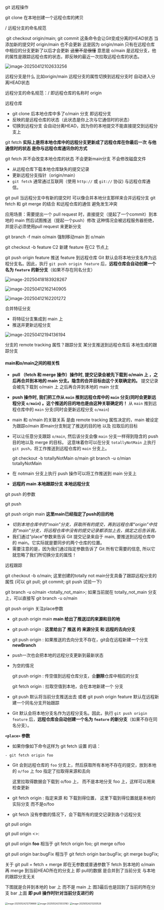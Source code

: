 git 远程操作

git clone  在本地创建一个远程仓库的拷贝

<remote name>/<branch name> 远程分支的命名规范

​	git checkout origin/main; git commit 这条命令会让Git变成分离的HEAD状态  当添加新的提交时 origin/main 也不会更新 这是因为 origin/main 只有在远程仓库中相应的分支更新了以后才会更新  ~~这里不是很懂~~ 意思是 o/main 是远程分支，他的属性是跟踪远程仓库的状态，即反映的最近一次拉取远程仓库的状态。

![image-20250412102633256](C:\Users\liuwei\AppData\Roaming\Typora\typora-user-images\image-20250412102633256.png)

远程分支是什么 比如origin/main 远程分支的属性切换到远程分支时 自动进入分离HEAD状态 

远程分支的命名规范：<remote name>/<branch name> 即远程仓库的名称时 origin 

远程仓库

- git clone 后本地仓库中多了o/main 分支 即远程分支
- 反映的是远程仓库的状态（此状态是你上次与它通信时的状态）
- 切换到远程分支 会自动分离HEAD，因为你的本地提交不能直接提交到远程分支上

git fetch  **实际上是将本地仓库中的远程分支更新成了远程仓库在你最后一次 与他通信时的状态    是你与远程仓库通讯你的方式**

git fetch 并不会改变本地仓库的状态 不会更新main分支 不会修改磁盘文件

-  从远程仓库下载本地仓库缺失的提交记录
- 更新远程分支指针（origin/main）
- `git fetch` 通常通过互联网（使用 `http://` 或 `git://` 协议) 与远程仓库通信。



git pull 当远程分支中有新的提交时 可以像合并本地分支那样来合并远程分支  git fetch 和 git merge 的结合  和远程仓库的通信 避免发生冲突

应用场景：需要提出一个 pull request 时，直接提交（提起了一个commit）到本地的 main 然后试图推送（提起一个push）修改 这种情况会被远程服务器拒绝，并提示必须使用pull request 来更新分支

git branch -f main o/main  强制移动main 到 o/main

git checkout -b feature C2  新建 feature 在C2 节点上

git push origin feature  推送 feature 到远程仓库  Git 默认会将本地分支名作为远程分支名。因此，执行 `git push origin feature` 后，**远程仓库会自动创建一个名为 `feature` 的新分支**（如果不存在同名分支）

![image-20250418183928267](C:\Users\liuwei\AppData\Roaming\Typora\typora-user-images\image-20250418183928267.png)



![image-20250412162140905](C:\Users\liuwei\AppData\Roaming\Typora\typora-user-images\image-20250412162140905.png)

![image-20250412162201272](C:\Users\liuwei\AppData\Roaming\Typora\typora-user-images\image-20250412162201272.png)

合并特征分支

- 将特征分支集成到 main 上
- 推送并更新远程分支

![image-20250412194136194](C:\Users\liuwei\AppData\Roaming\Typora\typora-user-images\image-20250412194136194.png)



分支的 remote tracking 属性？跟踪分支 某分支推送到远程仓库后 本地生成的跟踪分支

#### **main和o/main之间的相关性** 

- **pull （fetch 和 merge 操作）操作时,  提交记录会被先下载到 o/main 上 ，之后再合并到本地的 main 分支。隐含的合并目标由这个关联确定的。**   提交记录会被先下载到 o/main 上   之后再合并到本地的 main 分支

- **push 操作时, 我们把工作从 `main` 推到远程仓库中的 `main` 分支(同时会更新远程分支 `o/main`) 。这个推送的目的地也是由这种关联确定的！**  从 `main` 推到远程仓库中的 `main` 分支(同时会更新远程分支 `o/main`) 

- main 和 o/main 的关联关系 是由 remote tracking 属性决定的，main 被设定为跟踪o/main  即main分支制定了推送的目的地 以及 拉取后的目标

- 可以让任意分支跟踪 `o/main`, 然后该分支会像 `main` 分支一样得到隐含的 push 目的地以及 merge 的目标。 这意味着你可以在分支 `totallyNotMain` 上执行 `git push`，将工作推送到远程仓库的 `main` 分支上。 

   git checkout -b totallyNotMain o/main          git branch -u o/mian totallyNotMain

- 在 notmain 分支上执行 push 操作可以将工作推送到 main 分支上

- **远程的 main  本地跟踪分支  本地远程分支**

  





git push 的参数

git push <remote> <place>

git push origin  main  **这里main已经指定了push的目的地**

- *切到本地仓库中的“main”分支，获取所有的提交，再到远程仓库“origin”中找到“main”分支，将远程仓库中没有的提交记录都添加上去，搞定之后告诉我。*
- 我们通过“place”参数来告诉 Git 提交记录来自于 main, 要推送到远程仓库中的 main。它实际就是要同步的两个仓库的位置。
- 需要注意的是，因为我们通过指定参数告诉了 Git 所有它需要的信息, 所以它就忽略了我们所切换分支的属性！

远程跟踪

git checkout -b <new branch_totally not main> o/main;  这里创建的totally not main分支具备了跟踪远程分支的属性 (可以 git pull; git commit; git push 试验一下)

git branch -u o/main <totally_not_main>; 如果当前就在 totally_not_main 分支上，可以直接写 git branch -u o/main 

git push origin <place>    关注place参数

- git push origin main   **main 给出了推送过的来源和目的地**

- git push origin <source>:<destination>   **这里给出了 推送 的 来源分支  和  远程的去向分支**

- git push origin <source>:**<newBranch>**  如果推送的去向分支不存在，git会在远程新建一个分支 **newBranch** 

- push一次也会把本地的远程分支更新到最新状态

- <source>为空的情况 

  git push origin :<destination>  传空值到远程仓库分支，会**删除**仓库中相应的分支

  git fetch origin :<destination>  拉取空值到本地，会在本地新建一个<destination> 分支

- git push  默认将当前分支推送出去 或者 git push origin feature   默认在远程新建一个同名分支开始跟踪

- Git 默认会将本地分支名作为远程分支名。因此，执行 `git push origin feature` 后，**远程仓库会自动创建一个名为 `feature` 的新分支**（如果不存在同名分支）。

**`<place>` 参数**

- 如果你像如下命令这样为 git fetch 设置 的话：

```
- git fetch origin foo
```

- Git 会到远程仓库的 `foo` 分支上，然后获取所有本地不存在的提交，放到本地的 `o/foo` 上   foo 指定了拉取得来源和去向

  这里拉取得数据会下载到 o/foo 上， 而不是本地分支 foo 上，这样可以用来检查更新

- git fetch origin <source>:<destination>   指定来源 和  下载到得位置，  这里下载到得位置就是本地的实际分支 而不是o/foo

- git fetch  没有参数的情况下，会下载所有的提交记录到各个远程分支

git pull origin <place>  

git pull origin <>:<destination>

git pull origin **foo**  相当于  git fetch origin foo; git merge o/foo

git pull origin bar:bugFix  相当于  git fetch origin bar:bugFix; git merge bugFix;

关于 git pull  =  fetch + merge   即在无参数或普通参数下 fetch 到本地的 o/main  再 merge 到当前HEAD所在的分支上  即 pull的数据 是合并到了当前分支  与本地的跟踪分支无关 

下图就是合并到本地的 bar 上 而不是 main 上  图3最后也是回到了当前的所在分支 bar 上面  **即 pull 操作时针对当前分支进行的**

<img src="C:\Users\liuwei\AppData\Roaming\Typora\typora-user-images\image-20250524212706668.png" alt="image-20250524212706668" style="zoom:50%;" />

<img src="C:\Users\liuwei\AppData\Roaming\Typora\typora-user-images\image-20250524213033163.png" alt="image-20250524213033163" style="zoom:50%;" />

<img src="C:\Users\liuwei\AppData\Roaming\Typora\typora-user-images\image-20250524213200528.png" alt="image-20250524213200528" style="zoom:50%;" />



